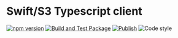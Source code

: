 # Swift/S3 Typescript client

[![npm version](https://img.shields.io/npm/v/@nexys/swifts3-client.svg)](https://www.npmjs.com/package/@nexys/swifts3-client)
[![Build and Test Package](https://github.com/nexys-system/swifts3-client/actions/workflows/test.yml/badge.svg)](https://github.com/nexys-system/swifts3-client/actions/workflows/test.yml)
[![Publish](https://github.com/nexys-system/swifts3-client/actions/workflows/publish.yml/badge.svg)](https://github.com/nexys-system/swifts3-client/actions/workflows/publish.yml)
![Code style](https://img.shields.io/badge/code_style-prettier-ff69b4.svg)
